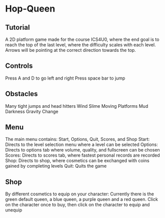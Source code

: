 # Hop-Queen 

## Tutorial
A 2D platform game made for the course ICS4U0, where the end goal is to reach the top of the last level, where the difficulty scales with each level. Arrows will be pointing at the correct direction towards the top.

## Controls
Press A and D to go left and right
Press space bar to jump

## Obstacles
Many tight jumps and head hitters
Wind
Slime
Moving Platforms
Mud
Darkness 
Gravity Change

## Menu
The main menu contains: Start, Options, Quit, Scores, and Shop
Start: Directs to the level selection menu where a level can be selected
Options: Directs to options tab where volume, quality, and fullscreen can be chosen
Scores: Directs to scores tab, where fastest personal records are recorded
Shop: Directs to shop, where cosmetics can be exchanged with coins gained by completing levels
Quit: Quits the game

## Shop
By different cosmetics to equip on your character: Currently there is the green default queen, a blue queen, a purple queen and a red queen.
Click on the character once to buy, then click on the character to equip and unequip






